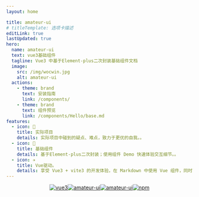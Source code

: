 ```yaml
---
layout: home

title: amateur-ui
# titleTemplate: 选项卡描述
editLink: true
lastUpdated: true
hero:
  name: amateur-ui
  text: vue3基础组件
  tagline: Vue3 中基于Element-plus二次封装基础组件文档
  image:
    src: /img/wocwin.jpg
    alt: amateur-ui
  actions:
    - theme: brand
      text: 安装指南
      link: /components/
    - theme: brand
      text: 组件预览
      link: /components/Hello/base.md
features:
  - icon: 🔨
    title: 实际项目
    details: 实际项目中碰到的疑点、难点，致力于更优的自我。。
  - icon: 🧩
    title: 基础组件
    details: 基于Element-plus二次封装；使用组件 Demo 快速体验交互细节。。
  - icon: ✈️
    title: Vue驱动。
    details: 享受 Vue3 + vite3 的开发体验，在 Markdown 中使用 Vue 组件，同时可以使用 Vue 来开发自定义主题。
---
```

<p style="display: flex;
    justify-content: center;
    align-items: center;
    margin-top: 10px;">
  <a href="https://github.com/vuejs/vue" target="_blank">
    <img src="https://img.shields.io/badge/vue-3.2.36-brightgreen.svg" alt="vue3">
  </a>
  <a href="https://gitee.com/wocwin/amateur-ui/stargazers" target="_blank">
    <img src="https://gitee.com/wocwin/amateur-ui/badge/star.svg?theme=dark" alt="amateur-ui">
  </a>
   <a href="https://github.com/wocwin/amateur-ui/stargazers" target="_blank">
    <img src="https://img.shields.io/github/stars/wocwin/amateur-ui.svg" alt="amateur-ui">
  </a>
   <a href="https://www.npmjs.com/package/@wocwin/amateur-ui" target="_blank">
      <img alt="npm" src="https://img.shields.io/npm/v/@wocwin/amateur-ui.svg" />
    </a>
</p>
